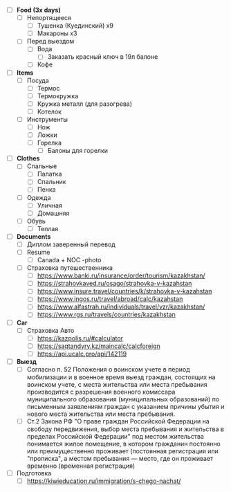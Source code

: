 - [ ] **Food (3x days)**
	- [ ] Непортящееся 
		- [ ] Тушенка (Куединский) x9
		- [ ] Макароны x3
	- [ ] Перед выездом
		- [ ] Вода
			- [ ] Заказать красный ключ в 19л балоне
		- [ ] Кофе
- [ ]  **Items**
	- [ ] Посуда
		- [ ] Термос
		- [ ] Термокружка
		- [ ] Кружка металл (для разогрева)
		- [ ] Котелок
	- [ ] Инструменты
		- [ ] Нож
		- [ ] Ложки
		- [ ] Горелка
			- [ ] Балоны для горелки
- [ ] **Clothes**
	- [ ] Спальные
		- [ ] Палатка
		- [ ] Спальник
		- [ ] Пенка
	- [ ] Одежда
		- [ ] Уличная
		- [ ] Домашняя
	- [ ] Обувь
		- [ ] Теплая
- [ ] **Documents**
	- [ ] Диплом заверенный перевод
	- [ ] Resume
		- [ ] Canada + NOC -photo
	- [ ] Страховка путешественника
		- [ ] https://www.banki.ru/insurance/order/tourism/kazakhstan/
		- [ ] https://strahovkaved.ru/osago/strahovka-v-kazahstan
		- [ ] https://www.insure.travel/countries/k/strahovka-v-kazahstan
		- [ ] https://www.ingos.ru/travel/abroad/calc/kazahstan
		- [ ] https://www.alfastrah.ru/individuals/travel/vzr/kazakhstan/
		- [ ] https://www.rgs.ru/travels/countries/kazakhstan
- [ ] **Car**
	- [ ] Страховка Авто
		- [ ] https://kazpolis.ru/#calculator
		- [ ] https://saqtandyry.kz/maincalc/calcforeign
		- [ ] https://api.ucalc.pro/api/142119
- [ ] **Выезд**
	- [ ] Согласно п. 52 Положения о воинском учете в период мобилизации и в военное время выезд граждан, состоящих на воинском учете, с места жительства или места пребывания производится с разрешения военного комиссара муниципального образования (муниципальных образований) по письменным заявлениям граждан с указанием причины убытия и нового места жительства или места пребывания.
	- [ ] Ст.2 Закона РФ "О праве граждан Российской Федерации на свободу передвижения, выбор места пребывания и жительства в пределах Российской Федерации" под местом жительства понимается жилое помещение, в котором гражданин постоянно или преимущественно проживает (постоянная регистрация или "прописка", а местом пребывания — место, где он проживает временно (временная регистрация)
- [ ] Подготовка
	- [ ] https://kiwieducation.ru/immigration/s-chego-nachat/